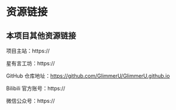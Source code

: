 # 资源链接

## 本项目其他资源链接

项目主站：https://

星有言工坊：https://

GitHub 仓库地址：https://github.com/GlimmerU/GlimmerU.github.io

Bilibili 官方账号：https://

微信公众号：https://
